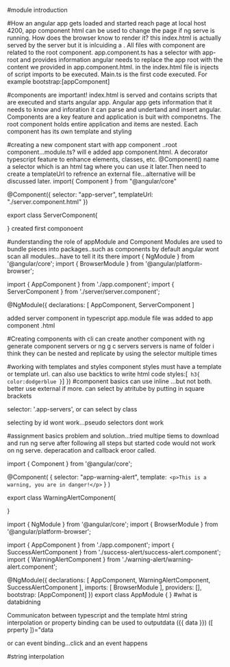 #module introduction

#How an angular app gets loaded and started
reach page at local host 4200,
app component html can be used to change the page if ng serve is running. How does the browser know to render it? this index.html is actually served by the server but it is inlcuiding
a <app-root> <app-root>. All files with component are related to the root component. app.component.ts has a selector with app-root and provides information angular needs to replace the app root
with the content we provided in app.component.html. in the index.html file is injects of script imports to be executed. Main.ts is the first code executed. For example bootstrap:[appComponent]

#components are important!
index.html is served and contains scripts that are executed and starts angular app. Angular app gets information that it needs to know and inforation it can parse and undertand and insert angular.
Components are a key feature and application is buit with componetns. The root component holds entire application and items are nested. Each component has its own template and styling

#creating a new component
start with app component ..root component...module.ts? will e added app component.html. A decorator typescript feature to enhance elements, classes, etc. @Component() name a selector which is an html tag where you can use it later.Then need to create a templateUrl to refrence an external file...alternative will be discussed later.
import{ Component } from "@angular/core"

@Component({
selector: "app-server",
templateUrl: "./server.component.html"
})

export class ServerComponent{

}
created first componoent

#understanding the role of appModule and Component
Modules are used to bundle pieces into packages..such as components
by default angular wont scan all modules...have to tell it its there
import { NgModule } from '@angular/core';
import { BrowserModule } from '@angular/platform-browser';

import { AppComponent } from './app.component';
import { ServerComponent } from './server/server.component';

@NgModule({
declarations: [
AppComponent,
ServerComponent
]

added server component in typescript app.module file
<app-server></app-server> was added to app component .html

#Creating components with cli
can create another component with ng generate component servers
or ng g c servers
servers is name of folder i think
they can be nested and replicate by using the selector multiple times

#working with templates and styles component styles
must have a template or template url.
can also use backtics to write html code
styles:[`
h3{
color:dodgerblue
}`]
})
#component basics
can use inline ...but not both. better use external if more.
can select by atritube by putting in square brackets

<div app-servers></div>

selector: '.app-servers',
or can select by class

<div class="app-servers"></div>
selecting by id wont work...pseudo selectors dont work

#assignment basics problem and solution...tried multipe tiems to download and run ng serve after following all steps but started code would not work on ng serve.
deperacation and callback eroor called.

import { Component } from '@angular/core';

@Component(
{ selector: "app-warning-alert",
template:`
    <p>This is a warning, you are in danger!</p>`
}
)

export class WarningAlertComponent{

}

import { NgModule } from '@angular/core';
import { BrowserModule } from '@angular/platform-browser';

import { AppComponent } from './app.component';
import { SuccessAlertComponent } from './success-alert/success-alert.component';
import { WarningAlertComponent } from './warning-alert/warning-alert.component';

@NgModule({
declarations: [
AppComponent,
WarningAlertComponent,
SuccessAlertComponent
],
imports: [
BrowserModule
],
providers: [],
bootstrap: [AppComponent]
})
export class AppModule { }
#what is databidning

Communicaton between typescript and the template html
string interpolation or property binding can be used to outputdata
({{ data }})
([ prperty ])="data

or can event binding...click and an event happens

#string interpolation
